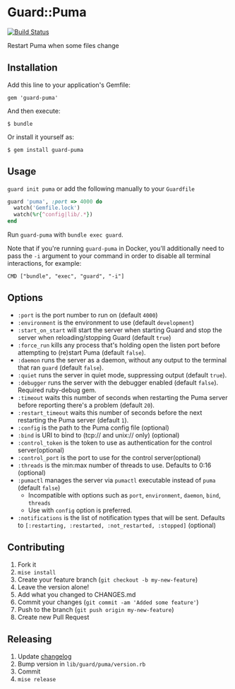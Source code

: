 # Guard::Puma
[![Build Status](https://secure.travis-ci.org/jc00ke/guard-puma.png)](http://travis-ci.org/jc00ke/guard-puma)

Restart Puma when some files change

## Installation

Add this line to your application's Gemfile:

    gem 'guard-puma'

And then execute:

    $ bundle

Or install it yourself as:

    $ gem install guard-puma

## Usage

`guard init puma` or add the following manually to your `Guardfile`

```ruby
guard 'puma', :port => 4000 do
  watch('Gemfile.lock')
  watch(%r{^config|lib/.*})
end
```

Run `guard-puma` with `bundle exec guard`.

Note that if you're running `guard-puma` in Docker, you'll additionally need to pass the `-i` argument to your command in order to disable all terminal interactions, for example:

```
CMD ["bundle", "exec", "guard", "-i"]
```

## Options

* `:port` is the port number to run on (default `4000`)
* `:environment` is the environment to use (default `development`)
* `:start_on_start` will start the server when starting Guard and stop the server when reloading/stopping Guard (default `true`)
* `:force_run` kills any process that's holding open the listen port before attempting to (re)start Puma (default `false`).
* `:daemon` runs the server as a daemon, without any output to the terminal that ran `guard` (default `false`).
* `:quiet` runs the server in quiet mode, suppressing output (default `true`).
* `:debugger` runs the server with the debugger enabled (default `false`). Required ruby-debug gem.
* `:timeout` waits this number of seconds when restarting the Puma server before reporting there's a problem (default `20`).
* `:restart_timeout` waits this number of seconds before the next restarting the Puma server (default `1`).
* `:config` is the path to the Puma config file (optional)
* `:bind` is URI to bind to (tcp:// and unix:// only) (optional)
* `:control_token` is the token to use as authentication for the control server(optional)
* `:control_port` is the port to use for the control server(optional)
* `:threads` is the min:max number of threads to use. Defaults to 0:16 (optional)
* `:pumactl` manages the server via `pumactl` executable instead of `puma` (default `false`)
    * Incompatible with options such as `port`, `environment`, `daemon`, `bind`, `threads`
    * Use with `config` option is preferred.
* `:notifications` is the list of notification types that will be sent. Defaults to `[:restarting, :restarted, :not_restarted, :stopped]` (optional)

## Contributing

1. Fork it
1. `mise install`
1. Create your feature branch (`git checkout -b my-new-feature`)
1. Leave the version alone!
1. Add what you changed to CHANGES.md
1. Commit your changes (`git commit -am 'Added some feature'`)
1. Push to the branch (`git push origin my-new-feature`)
1. Create new Pull Request

## Releasing

1. Update [changelog](CHANGES.md)
1. Bump version in `lib/guard/puma/version.rb`
1. Commit
1. `mise release`
